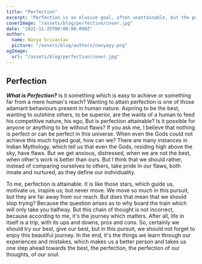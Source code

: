 ```yaml
---
title: "Perfection"
excerpt: "Perfection is an elusive goal, often unattainable, but the pursuit shapes our individuality and enriches our journey. Embrace your flaws, strive for excellence, and enjoy the process of becoming better each day."
coverImage: "/assets/blog/perfection/cover.jpg"
date: "2021-11-25T00:00:00.000Z"
author:
  name: Navya Srivastav
  picture: "/assets/blog/authors/navyayy.png"
ogImage:
  url: "/assets/blog/perfection/cover.jpg"
---
```


## Perfection

***What is Perfection?*** Is it something which is easy to achieve or something far from a mere human's reach? Wanting to attain perfection is one of those adamant behaviours present in human nature. Aspiring to be the best, wanting to outshine others, to be superior, are the wants of a human to feed his competitive nature, his ego, But is perfection attainable? Is it possible for anyone or anything to be without flaws? If you ask me, I believe that nothing is perfect or can be perfect in this universe. When even the Gods could not achieve this much hyped goal, how can we? There are many instances in Indian Mythology, which tell us that even the Gods, residing high above the sky, have flaws. But we get anxious, distressed, when we are not the best, when other's work is better than ours. But I think that we should rather, instead of comparing ourselves to others, take pride in our flaws, both innate and nurtured, as they define our individuality. 

To me, perfection is attainable. It is like those stars, which guide us, motivate us, inspire us; but never move. We move so much in this pursuit, but they are far away from our reach. But does that mean that we should stop trying? Because the question arises as to why board the train which will only take you halfway. But this chain of thought is not incorrect, because according to me, it's the journey which matters. After all, life in itself is a trip, with its ups and downs, pros and cons. So, certainly we should try our best, give our best, but in this pursuit, we should not forget to enjoy this beautiful journey. In the end, it's the things we learn through our experiences and mistakes, which makes us a better person and takes us one step ahead towards the best, the perfection, the perfection of our thoughts, of our soul.